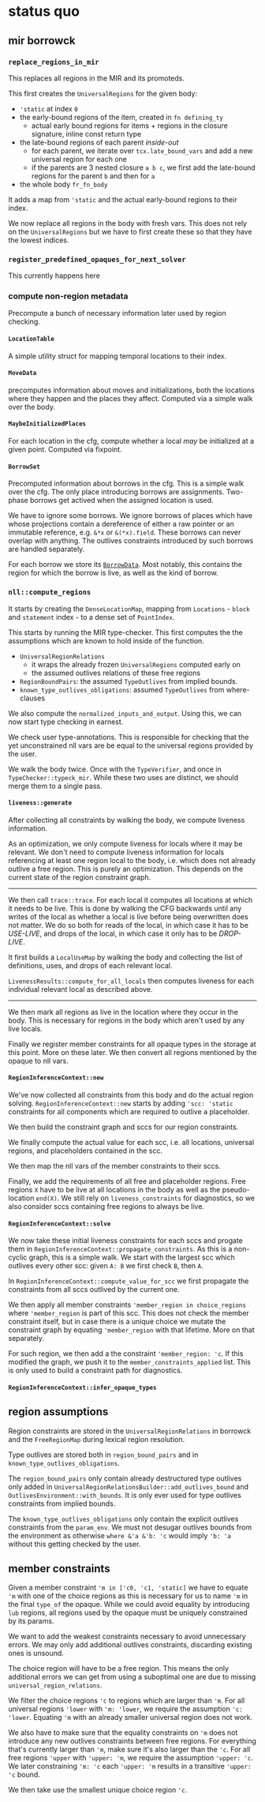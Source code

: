 # status quo

## mir borrowck

### `replace_regions_in_mir`

This replaces all regions in the MIR and its promoteds.

This first creates the `UniversalRegions` for the given body:
- `'static` at index `0`
- the early-bound regions of the item, created in `fn defining_ty`
    - actual early bound regions for items + regions in the closure signature, inline const return type
- the late-bound regions of each parent *inside-out*
    - for each parent, we iterate over `tcx.late_bound_vars` and add a new universal region for each one
    - if the parents are 3 nested closure `a b c`, we first add the late-bound regions for the parent `b` and then for `a`
- the whole body `fr_fn_body`

It adds a map from `'static` and the actual early-bound regions to their index.

We now replace all regions in the body with fresh vars. This does not rely on the `UniversalRegions` but
we have to first create these so that they have the lowest indices.

### `register_predefined_opaques_for_next_solver`

This currently happens here

### compute non-region metadata

Precompute a bunch of necessary information later used by region checking.

#### `LocationTable`

A simple utility struct for mapping temporal locations to their index.

#### `MoveData`

precomputes information about moves and initializations, both the locations where they happen and the places they affect. Computed via a simple walk over the body.

#### `MaybeInitializedPlaces`

For each location in the cfg, compute whether a local *may* be initialized at a given point. Computed via fixpoint.

#### `BorrowSet`

Precomputed information about borrows in the cfg. This is a simple walk over the cfg. The only place introducing borrows are assignments. Two-phase borrows get actived when the assigned location is used.

We have to ignore some borrows. We ignore borrows of places which have whose projections contain a dereference of either a raw pointer or an immutable reference, e.g. `&*x` or `&(*x).field`. These borrows can never overlap with anything. The outlives constraints introduced by such borrows are handled separately.

For each borrow we store its [`BorrowData`](https://github.com/rust-lang/rust/blob/37e74596c0b59e81b9ac58657f92297ef4ccb7ef/compiler/rustc_borrowck/src/borrow_set.rs#L74-L88). Most notably, this contains the region for which the borrow is live, as well as the kind of borrow.

### `nll::compute_regions`

It starts by creating the `DenseLocationMap`, mapping from `Locations` - `block` and `statement` index - to a dense set of `PointIndex`.

This starts by running the MIR type-checker. This first computes the the assumptions which are known to hold inside of the function.
- `UniversalRegionRelations`
    - it wraps the already frozen `UniversalRegions` computed early on
    - the assumed outlives relations of these free regions
- `RegionBoundPairs`: the assumed `TypeOutlives` from implied bounds.
- `known_type_outlives_obligations`: assumed `TypeOutlives` from where-clauses

We also compute the `normalized_inputs_and_output`. Using this, we can now start type checking in earnest. 

We check user type-annotations. This is responsible for checking that the yet unconstrained nll vars are be equal to the universal regions provided by the user.

We walk the body twice. Once with the `TypeVerifier`, and once in `TypeChecker::typeck_mir`. While these two uses are distinct, we should merge them to a single pass.

#### `liveness::generate`

After collecting all constraints by walking the body, we compute liveness information.

As an optimization, we only compute liveness for locals where it may be relevant. We don't need to compute liveness information for locals referencing at least one region local to the body, i.e. which does not already outlive a free region. This is purely an optimization. This depends on the current state of the region constraint graph.

---

We then call `trace::trace`. For each local it computes all locations at which it needs to be live. This is done by walking the CFG backwards until any writes of the local as whether a local is live before being overwritten does not matter. We do so both for reads of the local, in which case it has to be *USE-LIVE*, and drops of the local, in which case it only has to be *DROP-LIVE*.

It first builds a `LocalUseMap` by walking the body and collecting the list of definitions, uses, and drops of each relevant local.

`LivenessResults::compute_for_all_locals` then computes liveness for each individual relevant local as described above.

---

We then mark all regions as live in the location where they occur in the body. This is necessary for regions in the body which aren't used by any live locals.

Finally we register member constraints for all opaque types in the storage at this point. More on these later. We then convert all regions mentioned by the opaque to nll vars.

#### `RegionInferenceContext::new`

We've now collected all constraints from this body and do the actual region solving. `RegionInferenceContext::new` starts by adding `'scc: 'static` constraints for all components which are required to outlive a placeholder.

We then build the constraint graph and sccs for our region constraints.

We finally compute the actual value for each scc, i.e. all locations, universal regions, and placeholders contained in the scc.

We then map the nll vars of the member constraints to their sccs.

Finally, we add the requirements of all free and placeholder regions. Free regions `X` have to be live at all locations in the body as well as the pseudo-location `end(X)`. We still rely on `liveness_constraints` for diagnostics, so we also consider sccs containing free regions to always be live.

#### `RegionInferenceContext::solve`

We now take these initial liveness constraints for each sccs and progate them in `RegionInferenceContext::propagate_constraints`. As this is a non-cyclic graph, this is a simple walk. We start with the largest scc which outlives every other scc: given `A: B` we first check `B`, then `A`.

In `RegionInferenceContext::compute_value_for_scc` we first propagate the constraints from all sccs outlived by the current one.

We then apply all member constraints `'member_region in choice_regions` where `'member_region` is part of this scc. This does not check the member constraint itself, but in case there is a unique choice we mutate the constraint graph by equating `'member_region` with that lifetime. More on that separately.

For such region, we then add a the constraint `'member_region: 'c`. If this modified the graph, we push it to the `member_constraints_applied` list. This is only used to build a constraint path for diagnostics.


#### `RegionInferenceContext::infer_opaque_types`

## region assumptions

Region constraints are stored in the `UniversalRegionRelations` in borrowck and the `FreeRegionMap` during lexical region resolution.

Type outlives are stored both in `region_bound_pairs` and in `known_type_outlives_obligations`.

The `region_bound_pairs` only contain already destructured type outlives only added in `UniversalRegionRelationsBuilder::add_outlives_bound` and `OutlivesEnvironment::with_bounds`. It is only ever used for type outlives constraints from implied bounds.

The `known_type_outlives_obligations` only contain the explicit outlives constraints from the `param_env`. We must not desugar outlives bounds from the environment as otherwise `where &'a &'b: 'c` would imply `'b: 'a` without this getting checked by the user.

## member constraints

Given a member constraint `'m in ['c0, 'c1, 'static]` we have to equate `'m` with one of the choice regions as this is necessary for us to name `'m` in the final `type_of` the opaque. While we could avoid equality by introducing `lub` regions, all regions used by the opaque must be uniquely constrained by its params.

We want to add the weakest constraints necessary to avoid unnecessary errors. We may only add additional outlives constraints, discarding existing ones is unsound.

The choice region will have to be a free region. This means the only additional errors we can get from using a suboptimal one are due to missing `universal_region_relations`.

We filter the choice regions `'c` to regions which are larger than `'m`. For all universal regions `'lower` with `'m: 'lower`, we require the assumption `'c: 'lower`. Equating `'m` with an already smaller universal region does not work.

We also have to make sure that the equality constraints on `'m` does not introduce any new outlives constraints between free regions. For everything that's currently larger than `'m`, make sure it's also larger than the `'c`. For all free regions `'upper` with `'upper: 'm`, we require the assumption `'upper: 'c`. We later constraining `'m: 'c` each `'upper: 'm` results in a transitive `'upper: 'c` bound.

We then take use the smallest unique choice region `'c`.
